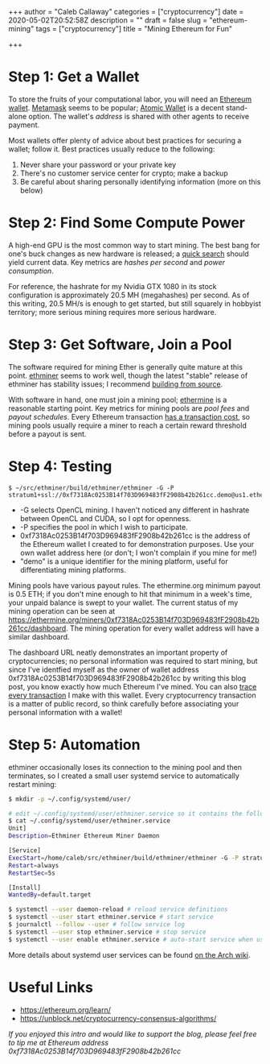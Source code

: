 +++
author = "Caleb Callaway"
categories = ["cryptocurrency"]
date = 2020-05-02T20:52:58Z
description = ""
draft = false
slug = "ethereum-mining"
tags = ["cryptocurrency"]
title = "Mining Ethereum for Fun"

+++


# Step 1: Get a Wallet

To store the fruits of your computational labor, you will need an [Ethereum wallet](https://ethereum.org/wallets/). [Metamask](https://metamask.io/index.html) seems to be popular; [Atomic Wallet](https://atomicwallet.io/) is a decent stand-alone option. The wallet's *address* is shared with other agents to receive payment.

Most wallets offer plenty of advice about best practices for securing a wallet; follow it. Best practices usually reduce to the following:

1. Never share your password or your private key
3. There's no customer service center for crypto; make a backup
4. Be careful about sharing personally identifying information (more on this below)

# Step 2: Find Some Compute Power
A high-end GPU is the most common way to start mining. The best bang for one's buck changes as new hardware is released; a [quick search](https://duckduckgo.com/?q=ethereum+gpu+hashrates) should yield current data. Key metrics are *hashes per second* and *power consumption*.

For reference, the hashrate for my Nvidia GTX 1080 in its stock configuration is approximately 20.5 MH (megahashes) per second. As of this writing, 20.5 MH/s is enough to get started, but still squarely in hobbyist territory; more serious mining requires more serious hardware.

# Step 3: Get Software, Join a Pool
The software required for mining Ether is generally quite mature at this point. [ethminer](https://github.com/ethereum-mining/ethminer) seems to work well, though the latest "stable" release of ethminer has stability issues; I recommend [building from source](https://github.com/ethereum-mining/ethminer/blob/master/docs/BUILD.md).

With software in hand, one must join a mining pool; [ethermine](https://ethermine.org/) is a reasonable starting point. Key metrics for mining pools are *pool fees* and *payout schedules*. Every Ethereum transaction [has a transaction cost](https://ethereum.stackexchange.com/questions/3/what-is-meant-by-the-term-gas), so mining pools usually require a miner to reach a certain reward threshold before a payout is sent.

# Step 4: Testing
```
$ ~/src/ethminer/build/ethminer/ethminer -G -P stratum1+ssl://0xf7318Ac0253B14f703D969483fF2908b42b261cc.demo@us1.ethermine.org:5555
```

* -G selects OpenCL mining. I haven't noticed any different in hashrate between OpenCL and CUDA, so I opt for openness.
* -P specifies the pool in which I wish to participate.
* 0xf7318Ac0253B14f703D969483fF2908b42b261cc is the address of the Ethereum wallet I created to for demonstration purposes. Use your own wallet address here (or don't; I won't complain if you mine for me!)
* "demo" is a unique identifier for the mining platform, useful for differentiating mining platforms.

Mining pools have various payout rules. The ethermine.org minimum payout is 0.5 ETH; if you don't mine enough to hit that minimum in a week's time, your unpaid balance is swept to your wallet. The current status of my mining operation can be seen at https://ethermine.org/miners/0xf7318Ac0253B14f703D969483fF2908b42b261cc/dashboard. The mining operation for every wallet address will have a similar dashboard.

The dashboard URL neatly demonstrates an important property of cryptocurrencies; no personal information was required to start mining, but since I've identfied myself as the owner of wallet address 0xf7318Ac0253B14f703D969483fF2908b42b261cc by writing this blog post, you know exactly how much Ethereum I've mined. You can also [trace every transaction](https://www.etherchain.org/account/0xf7318Ac0253B14f703D969483fF2908b42b261cc) I make with this wallet. Every cryptocurrency transaction is a matter of public record, so think carefully before associating your personal information with a wallet!

# Step 5: Automation

ethminer occasionally loses its connection to the mining pool and then terminates, so I created a small user systemd service to automatically restart mining:

```bash
$ mkdir -p ~/.config/systemd/user/

# edit ~/.config/systemd/user/ethminer.service so it contains the following contents:
$ cat ~/.config/systemd/user/ethminer.service 
Unit]
Description=Ethminer Ethereum Miner Daemon

[Service]
ExecStart=/home/caleb/src/ethminer/build/ethminer/ethminer -G -P stratum1+ssl://0x656d98Fe99fA98D4d38e45173203e8BFc881DD0C.pilgrim@us1.ethermine.org:5555 --cl-local-work 256 --cl-global-work 268435456
Restart=always
RestartSec=5s

[Install]
WantedBy=default.target

$ systemctl --user daemon-reload # reload service definitions
$ systemctl --user start ethminer.service # start service
$ journalctl --follow --user # follow service log
$ systemctl --user stop ethminer.service # stop service
$ systemctl --user enable ethminer.service # auto-start service when user logs in
```
More details about systemd user services can be found [on the Arch wiki](https://wiki.archlinux.org/index.php/Systemd/User).

# Useful Links

* https://ethereum.org/learn/
* https://unblock.net/cryptocurrency-consensus-algorithms/

_If you enjoyed this intro and would like to support the blog, please feel free to tip me at Ethereum address 0xf7318Ac0253B14f703D969483fF2908b42b261cc_

